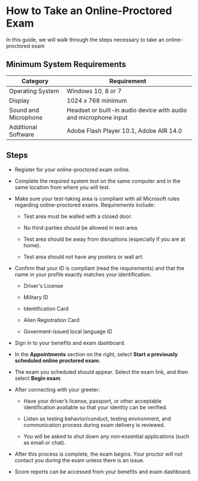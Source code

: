 # How to Take an Online-Proctored Exam

In this guide, we will walk through the steps necessary to take an online-proctored exam 

## Minimum System Requirements

| Category | Requirement |
| --- | --- |
| Operating System | Windows 10, 8 or 7 |
| Display | 1024 x 768 minimum |
| Sound and Microphone | Headset or built-in audio device with audio and microphone input |
| Additional Software | Adobe Flash Player 10.1, Adobe AIR 14.0 |

## Steps

- Register for your online-proctored exam online.

- Complete the required system test on the same computer and in the same location from where you will test.

- Make sure your test-taking area is compliant with all Microsoft rules regarding online-proctored exams. Requirements include:

  - Test area must be walled with a closed door.
  
  - No third-parties should be allowed in test-area.
  
  - Test area should be away from disruptions (especially if you are at home).
  
  - Test area should not have any posters or wall art.

- Confirm that your ID is compliant (read the requirements) and that the name in your profile exactly matches your identification.

  - Driver's License
  
  - Military ID
  
  - Identification Card
  
  - Alien Registration Card
  
  - Goverment-issued local language ID

- Sign in to your benefits and exam dashboard.

- In the **Appointments** section on the right, select **Start a previously scheduled online proctored exam**.

- The exam you scheduled should appear. Select the exam link, and then select **Begin exam**.

- After connecting with your greeter:

  - Have your driver’s license, passport, or other acceptable identification available so that your identity can be verified.

  - Listen as testing behavior/conduct, testing environment, and communication process during exam delivery is reviewed.

  - You will be asked to shut down any non‐essential applications (such as email or chat).
  
- After this process is complete, the exam begins. Your proctor will not contact you during the exam unless there is an issue.

- Score reports can be accessed from your benefits and exam dashboard.
